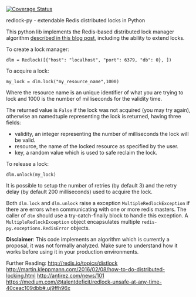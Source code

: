 [![Coverage Status](https://coveralls.io/repos/SPSCommerce/redlock-py/badge.png)](https://coveralls.io/r/SPSCommerce/redlock-py)

redlock-py - extendable Redis distributed locks in Python

This python lib implements the Redis-based distributed lock manager algorithm [described in this blog post](http://redis.io/topics/distlock), including the ability to extend locks.

To create a lock manager:

    dlm = Redlock([{"host": "localhost", "port": 6379, "db": 0}, ])

To acquire a lock:

    my_lock = dlm.lock("my_resource_name",1000)

Where the resource name is an unique identifier of what you are trying to lock
and 1000 is the number of milliseconds for the validity time.

The returned value is `False` if the lock was not acquired (you may try again),
otherwise an namedtuple representing the lock is returned, having three fields:

* validity, an integer representing the number of milliseconds the lock will be valid.
* resource, the name of the locked resource as specified by the user.
* key, a random value which is used to safe reclaim the lock.

To release a lock:

    dlm.unlock(my_lock)

It is possible to setup the number of retries (by default 3) and the retry
delay (by default 200 milliseconds) used to acquire the lock.


Both `dlm.lock` and `dlm.unlock` raise a exception `MultipleRedlockException` if there are errors when communicating with one or more redis masters. The caller of `dlm` should
use a try-catch-finally block to handle this exception. A `MultipleRedlockException` object
encapsulates multiple `redis-py.exceptions.RedisError` objects.


**Disclaimer**: This code implements an algorithm which is currently a proposal, it was not formally analyzed. Make sure to understand how it works before using it in your production environments.

Further Reading:
http://redis.io/topics/distlock
http://martin.kleppmann.com/2016/02/08/how-to-do-distributed-locking.html
http://antirez.com/news/101
https://medium.com/@talentdeficit/redlock-unsafe-at-any-time-40ceac109dbb#.uj9ffh96x
